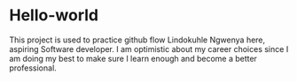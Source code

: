 # Hello-world
This project is used to practice github flow
Lindokuhle Ngwenya here, aspiring Software developer. I am optimistic about my career choices since I am doing my best to make sure I learn enough and become a better professional. 
